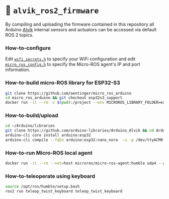 :floppy_disk: `alvik_ros2_firmware`
===================================

By compiling and uploading the firmware contained in this repository all Arduino [Alvik](https://store.arduino.cc/products/alvik) internal sensors and actuators can be accessed via default ROS 2 topics.

### How-to-configure
Edit [`wifi_secrets.h`](wifi_secrets.h) to specify your WiFi configuration and edit [`micro_ros_config.h`](micro_ros_config.h) to specify the Micro-ROS agent's IP and port information.

### How-to-build micro-ROS library for ESP32-S3
```bash
git clone https://github.com/aentinger/micro_ros_arduino
cd micro_ros_arduino && git checkout esp32s3_support
docker run -it --rm -v $(pwd):/project --env MICROROS_LIBRARY_FOLDER=extras microros/micro_ros_static_library_builder:humble -p esp32s3
```

### How-to-build/upload
```bash
cd ~/Arduino/libraries
git clone https://github.com/arduino-libraries/Arduino_Alvik && cd Arduino_Alvik
arduino-cli core install arduino:esp32
arduino-cli compile --fqbn arduino:esp32:nano_nora  -u -p /dev/ttyACM0
```

### How-to-run Micro-ROS local agent
```bash
docker run -it --rm --net=host microros/micro-ros-agent:humble udp4 --port 8888 -v6
```

### How-to-teleoperate using keyboard
```bash
source /opt/ros/humble/setup.bash
ros2 run teleop_twist_keyboard teleop_twist_keyboard
```
